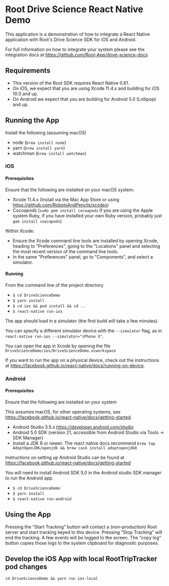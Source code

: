 # Root Drive Science React Native Demo

This application is a demonstration of how to integrate a React Native
application with Root's Drive Science SDK for iOS and Android.

For full information on how to integrate your system please see the
integration docs at <https://github.com/Root-App/drive-science-docs>

## Requirements

* This version of the Root SDK requires React Native 0.61.
* On iOS, we expect that you are using Xcode 11.4.x and building for
  iOS 10.0 and up.
* On Android we expect that you are building for Android 5.0
  (Lollipop) and up.

## Running the App

Install the following (assuming macOS)

* node (`brew install node`)
* yarn (`brew install yarn`)
* watchman (`brew install watchman`)

### iOS

#### Prerequisites

Ensure that the following are installed on your macOS system:

* Xcode 11.4.x
  (Install via the Mac App Store or using <https://github.com/RobotsAndPencils/xcodes>)
* Cocoapods
  (`sudo gem install cocoapods` if you are using the Apple system Ruby,
  if you have installed your own Ruby version, probably just
  `gem install coocapods`)

Within Xcode:

* Ensure the Xcode command line tools are installed by opening Xcode, heading
  to "Preferences", going to the "Locations" panel and selecting the most
  recent version of the command line tools.
* In the same "Preferences" panel, go to "Components", and select a simulator.

#### Running

From the command line of the project directory

* `$ cd DriveScienceDemo`
* `$ yarn install`
* `$ cd ios && pod install && cd ..`
* `$ react-native run-ios`

The app should load in a simulator (the first build will take a few minutes).

You can specify a different simulator device with the `--simulator` flag, as
in `react-native run-ios --simulator="iPhone X"`.

You can open the app in Xcode by opening the file
`DriveScienceDemo/ios/DriveScienceDemo.xcworkspace`

If you want to run the app on a physical device, check out the instructions at
<https://facebook.github.io/react-native/docs/running-on-device>.

### Android

#### Prerequisites 

Ensure that the following are installed on your system

This assumes macOS, for other operating systems, see
<https://facebook.github.io/react-native/docs/getting-started>.

* Android Studio 3.5.x <https://developer.android.com/studio>
* Android 5.0 SDK (version 21, accessible from Android Studio via Tools -> SDK Manager)
* Install a JDK 8 or newer. The react native docs recommend
  `brew tap AdoptOpenJDK/openjdk && brew cask install adoptopenjdk8`

Instructions on setting up Android Studio can be found at
<https://facebook.github.io/react-native/docs/getting-started>

You will need to install Android SDK 5.0 in the Android studio SDK manager 
to run the Android app. 

* `$ cd DriveScienceDemo`
* `$ yarn install`
* `$ react-native run-android`

## Using the App

Pressing the "Start Tracking" button will contact a (non-production) Root
server and start tracking keyed to this device. Pressing "Stop Tracking" will
end the tracking. A few events will be logged to the screen. The "copy log"
button copies those logs to the system clipboard for diagnostic purposes.

## Develop the iOS App with local RootTripTracker pod changes

```
cd DriveScienceDemo && yarn run ios-local
```
